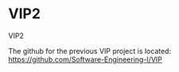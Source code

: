 # VIP2
VIP2

The github for the previous VIP project is located: https://github.com/Software-Engineering-I/VIP
